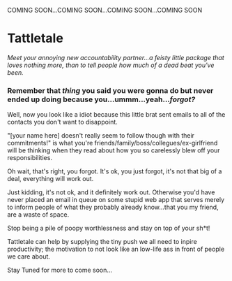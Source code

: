 COMING SOON...COMING SOON...COMING SOON...COMING SOON

Tattletale
==========
<i>Meet your annoying new accountability partner...a feisty little package that loves nothing more, than to tell people how much of a dead beat you've been.</i>

<h3>Remember that <i>thing</i> you said you were gonna do but never ended up doing because you...ummm...yeah...<i>forgot?</i></h3>

Well, now you look like a idiot because this little brat sent emails to all of the contacts you don't want to disappoint.

"[your name here] doesn't really seem to follow though with their commitments!" is what you're friends/family/boss/collegues/ex-girlfriend will be thinking when they read about how you so carelessly blew off your responsibilities.

Oh wait, that's right, you forgot. It's ok, you just forgot, it's not that big of a deal, everything will work out.

Just kidding, it's not ok, and it definitely work out. Otherwise you'd have never placed an email in queue on some stupid web app that serves merely to inform people of what they probably already know...that you my friend, are a waste of space.

Stop being a pile of poopy worthlessness and stay on top of your sh*t!

Tattletale can help by supplying the tiny push we all need to inpire productivity; the motivation to not look like an low-life ass in front of people we care about.

Stay Tuned for more to come soon...